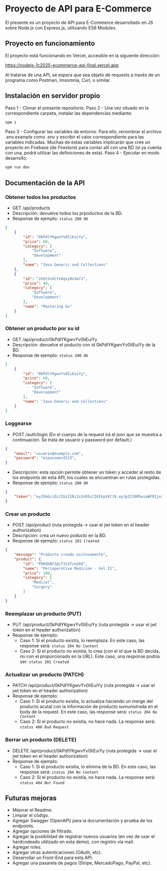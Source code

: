 # Proyecto de API para E-Commerce
El presente es un proyecto de API para E-Commerce desarrollado en JS sobre Node.js con Express.js, utilizando ES6 Modules.

## Proyecto en funcionamiento
El proyecto está funcionando en Vercel, accesible en la siguiente dirección:

https://nodejs-1c2025-ecommerce-api-final.vercel.app

Al tratarse de una API, se espera que sea objeto de requests a través de un programa como Postman, Imsomnia, Curl, o similar.

## Instalación en servidor propio
Paso 1 - Clonar el presente repositorio.
Paso 2 - Una vez situado en la correspondiente carpeta, instalar las dependencias mediante:
```bash
npm i
```
Paso 3 - Configurar las variables de entorno. Para ello, renombrar el archivo .env.example como .env y escribir el valor correspondiente para las variables indicadas. Muchas de estas variables implicarán que cree un proyecto en Firebase (de Firestore) para contar allí con una BD (si ya cuenta con una, podrá utilizar las definiciones de esta).
Paso 4 - Ejecutar en modo desarrollo:
```bash
npm run dev
```
## Documentación de la API
### Obtener todos los productos
- GET /api/products
- Descripción: devuelve todos los prpoductos de la BD.
- Response de ejemplo:
`status 200 OK`
```json
[
    {
        "id": "0kPdlYKgwvYv0IiEuiYy",
        "price": 60,
        "category": [
            "Software",
            "Development"
        ],
        "name": "Java Generic and Collections"
    },
    {
        "id": "2nGtSnXCtVmqxy0n3w7J",
        "price": 40,
        "category": [
            "Software",
            "Development"
        ],
        "name": "Mastering Go"
    }
]
```
### Obtener un producto por su id
- GET /api/product/0kPdlYKgwvYv0IiEuiYy
- Descripción: devuelve el poducto con id 0kPdlYKgwvYv0IiEuiYy de la BD.
- Response de ejemplo:
`status 200 OK`
```json
[
    {
        "id": "0kPdlYKgwvYv0IiEuiYy",
        "price": 60,
        "category": [
            "Software",
            "Development"
        ],
        "name": "Java Generic and Collections"
    }
]
```
### Loggearse
- POST /auth/login
    (En el cuerpo de la request irá el json que se muestra a continuación. Se trata de usuario y password por default.)
```json
{
    "email": "usuario@example.com",
    "password": "mipassword123",
}
```
- Descripción: esta opción permite obtener un token y acceder al resto de los endpoints de esta API, los cuales se encuentran en rutas protegidas.
- Response de ejemplo:
`status 200 OK`
```json
{
    "token": "eyJhbGciOiJIUzI1NiIsInR5cCI6IkpXVCJ9.eyJpZCI6MSwiaWF0IjoxNzUzNDEzNDc4LCJleHAiOjE3NTg1OTc0Nzh9.MJFYAHyCjAkAaWIOHfBIH0R8QU9xSN6JchrTbWTOsU4"
}
```

### Crear un producto
- POST /api/product
(ruta protegida -> usar el jwt token en el header authorization)
- Descripción: crea un nuevo poducto en la BD.
- Response de ejemplo:
`status 201 Created`
```json
{
    "message": "Producto creado exitosamente",
    "product": {
        "id": "P88dkNYJpLT1k3fcm2b8",
        "name": "Perioperative Medicine - Vol II",
        "price": 100,
        "category": [
            "Medical",
            "Surgery"
        ]
    }
}
```
### Reemplazar un producto (PUT)
- PUT /api/product/0kPdlYKgwvYv0IiEuiYy
(ruta protegida -> usar el jwt token en el header authorization)
- Response de ejemplo:
    - Caso 1: Si el producto existía, lo reemplaza. En este caso, las response será: `status 204 No Content`
    - Caso 2: Si el producto no existía, lo crea (con el id que la BD decida, no con el proporcionado en la URL). Este caso, una response podría ser: `status 201 Created`

### Actualizar un producto (PATCH)
- PATCH /api/product/0kPdlYKgwvYv0IiEuiYy
(ruta protegida -> usar el jwt token en el header authorization)
- Response de ejemplo:
    - Caso 1: Si el producto existía, lo actualiza haciendo un merge del producto acutal con la información de producto sumunistrada en el body de la request. En este caso, las response será: `status 204 No Content`
    - Caso 2: Si el producto no existía, no hace nada. La response será: `status 400 Bad Request`

### Borrar un producto (DELETE)
- DELETE /api/product/0kPdlYKgwvYv0IiEuiYy
(ruta protegida -> usar el jwt token en el header authorization)
- Response de ejemplo:
    - Caso 1: Si el producto existía, lo elimina de la BD. En este caso, las response será: `status 204 No Content`
    - Caso 2: Si el producto no existía, no hace nada. La response será: `status 404 Not Found`

## Futuras mejoras
- Mejorar el Readme.
- Limpiar el código.
- Agregar Swagger (OpenAPI) para la documentación y prueba de los endpoints.
- Agregar opciones de filtrado.
- Agregar la posibilidad de registrar nuevos usuarios (en vez de usar el hardcodeado utilizado en esta demo), con registro vía mail.
- Agregar roles.
- Agregar otras autenticaciones (OAuth, etc).
- Desarrollar un Front-End para esta API.
- Agregar una pasarela de pagos (Stripe, MercadoPago, PayPal, etc).


